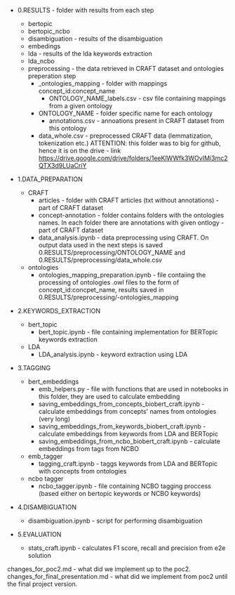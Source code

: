 * 0.RESULTS - folder with results from each step
    * bertopic
    * bertopic_ncbo
    * disambiguation - results of the disambiguation
    * embedings
    * lda - results of the lda keywords extraction
    * lda_ncbo
    * preprocessing - the data retrieved in CRAFT dataset and ontologies preperation step
        * _ontologies_mapping - folder with mappings concept_id:concept_name
            * ONTOLOGY_NAME_labels.csv - csv file containing mappings from a given ontology
        * ONTOLOGY_NAME - folder specific name for each ontology
            * annotations.csv - annoations present in CRAFT dataset from this ontology 
        * data_whole.csv - preprocessed CRAFT data (lemmatization, tokenization etc.)
    ATTENTION: this folder was to big for github, hence it is on the drive - link https://drive.google.com/drive/folders/1eeKlWWfk3WOvIMi3mc2QTX3d9LUaCriY

* 1.DATA_PREPARATION 
    * CRAFT
        * articles - folder with CRAFT articles (txt without annotations) - part of CRAFT dataset
        * concept-annotation - folder contains folders with the ontologies names. In each folder there are annotations with given ontlogy - part of CRAFT dataset
        * data_analysis.ipynb - data preprocessing using CRAFT. On output data used in the next steps is saved 
            0.RESULTS/preprocessing/ONTOLOGY_NAME and 0.RESULTS/preprocessing/data_whole.csv
    * ontologies
        * ontologies_mapping_preparation.ipynb - file contaiing the processing of ontologies .owl files to the form of concept_id:concpet_name, results saved in 0.RESULTS/preprocessing/-ontologies_mapping

* 2.KEYWORDS_EXTRACTION
    * bert_topic
        * bert_topic.ipynb - file containing implementation for BERTopic keywords extraction
    * LDA
        * LDA_analysis.ipynb - keyword extraction using LDA
* 3.TAGGING
    * bert_embeddings
        * emb_helpers.py - file with functions that are used in notebooks in this folder, they are used to calculate embedding 
        * saving_embeddings_from_concepts_biobert_craft.ipynb - calculate embeddings from concepts' names from ontologies (very long)
        * saving_embeddings_from_keywords_biobert_craft.ipynb - calculate embeddings from keywords from LDA and BERTopic
        * saving_embeddings_from_ncbo_biobert_craft.ipynb - calculate embeddings from tags from NCBO
    * emb_tagger
        * tagging_craft.ipynb - taggs keywords from LDA and BERTopic with concepts from ontologies 
    * ncbo tagger
        * ncbo_tagger.ipynb - file containing NCBO tagging proccess (based either on bertopic keywords or NCBO keywords)
* 4.DISAMBIGUATION
    * disambiguation.ipynb - script for performing disambiguation
* 5.EVALUATION
    * stats_craft.ipynb - calculates F1 score, recall and precision from e2e solution

changes_for_poc2.md - what did we implement up to the poc2.
changes_for_final_presentation.md - what did we implement from poc2 until the final project version.

